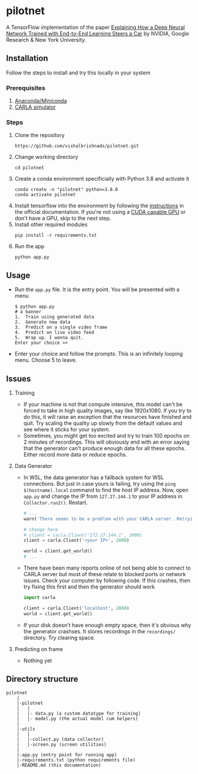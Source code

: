 # pilotnet
A TensorFlow implementation of the paper [Explaining How a Deep Neural Network Trained with
End-to-End Learning Steers a Car](https://arxiv.org/pdf/1704.07911.pdf) by NVIDIA, Google Research & New York University.

## Installation
Follow the steps to install and try this locally in your system

### Prerequisites
1. [Anaconda/Miniconda]()
2. [CARLA simulator](http://carla.org)

### Steps
1. Clone the repository
    ```
    https://github.com/vishalkrishnads/pilotnet.git
    ```
2. Change working directory
    ```
    cd pilotnet
    ```
3. Create a conda environment specificially with Python 3.8 and activate it
    ```
    conda create -n "pilotnet" python=3.8.0
    conda activate pilotnet
    ```
4. Install tensorflow into the environment by following the [instructions](https://www.tensorflow.org/install/pip#windows-wsl2) in the official documentation. If you're not using a [CUDA capable GPU](https://developer.nvidia.com/cuda-gpus) or don't have a GPU, skip to the next step.
5. Install other required modules
    ```
    pip install -r requirements.txt
    ```
6. Run the app
    ```
    python app.py
    ```

## Usage

* Run the `app.py` file. It is the entry point. You will be presented with a menu
    ```
    $ python app.py
    # a banner
    1.  Train using generated data
    2.  Generate new data
    3.  Predict on a single video frame
    4.  Predict on live video feed
    5.  Wrap up. I wanna quit.
    Enter your choice >> 
    ```
* Enter your choice and follow the prompts. This is an infinitely looping menu. Choose 5 to leave.

## Issues
1. Training
    * If your machine is not that compute intensive, this model can't be forced to take in high quality images, say like 1920x1080. If you try to do this, it will raise an exception that the resources have finished and quit. Try scaling the quality up slowly from the default values and see where it sticks for your system.
    * Sometimes, you might get too excited and try to train 100 epochs on 2 minutes of recordings. This will obviously end with an error saying that the generator can't produce enough data for all these epochs. Either record more data or reduce epochs.

2. Data Generator
    * In WSL, the data generator has a fallback system for WSL connections. But just in case yours is failing, try using the `ping $(hostname).local` command to find the host IP address. Now, open `app.py` and change the IP from `127.27.144.1` to your IP address in `Collector.run2()`. Restart.
        ```python
        # ...
        warn('There seems to be a problem with your CARLA server. Retrying with WSL address...')

        # change here
        # client = carla.Client('172.27.144.1', 2000)
        client = carla.Client('<your IP>', 2000)
        
        world = client.get_world()
        # ...
        ```
    * There have been many reports online of not being able to connect to CARLA server but most of these relate to blocked ports or network issues. Check your computer by following code. If this crashes, then try fixing this first and then the generator should work
        ```python
        import carla

        client = carla.Client('localhost', 2000)
        world = client.get_world()
        ```
    * If your disk doesn't have enough empty space, then it's obvious why the generator crashses. It stores recordings in the `recordings/` directory. Try clearing space.

3. Predicting on frame
    * Nothing yet

## Directory structure
```
pilotnet
    |
    |-pilotnet
    |   |
    |   |- data.py (a custom datatype for training)
    |   |- model.py (the actual model cum helpers)
    |
    |-utils
    |   |
    |   |-collect.py (data collector)
    |   |-screen.py (screen utilities)
    |
    |-app.py (entry point for running app)
    |-requirements.txt (python requirements file)
    |-README.md (this documentation)
```
